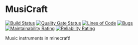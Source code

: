 # MusiCraft

[![Build Status](https://travis-ci.com/DoggyCraftDK/MusiCraft.svg?branch=master)](https://travis-ci.com/DoggyCraftDK/MusiCraft)
[![Quality Gate Status](https://sonarcloud.io/api/project_badges/measure?project=DoggyCraftDK_MusiCraft&metric=alert_status)](https://sonarcloud.io/dashboard?id=DoggyCraftDK_MusiCraft)
[![Lines of Code](https://sonarcloud.io/api/project_badges/measure?project=DoggyCraftDK_MusiCraft&metric=ncloc)](https://sonarcloud.io/dashboard?id=DoggyCraftDK_MusiCraft)
[![Bugs](https://sonarcloud.io/api/project_badges/measure?project=DoggyCraftDK_MusiCraft&metric=bugs)](https://sonarcloud.io/dashboard?id=DoggyCraftDK_MusiCraft)
[![Maintainability Rating](https://sonarcloud.io/api/project_badges/measure?project=DoggyCraftDK_MusiCraft&metric=sqale_rating)](https://sonarcloud.io/dashboard?id=DoggyCraftDK_MusiCraft)
[![Reliability Rating](https://sonarcloud.io/api/project_badges/measure?project=DoggyCraftDK_MusiCraft&metric=reliability_rating)](https://sonarcloud.io/dashboard?id=DoggyCraftDK_MusiCraft)

Music instruments in minecraft!